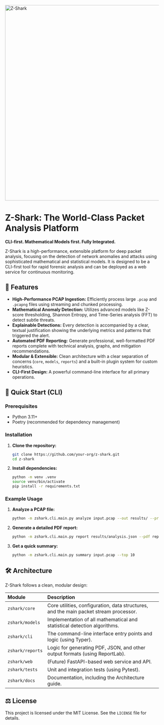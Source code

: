 <img width="1280" height="640" alt="Z-Shark" src="https://github.com/user-attachments/assets/50e3c790-a312-4969-86e9-db38ba42b55e" />

# Z-Shark: The World-Class Packet Analysis Platform

**CLI-first. Mathematical Models first. Fully Integrated.**

Z-Shark is a high-performance, extensible platform for deep packet analysis, focusing on the detection of network anomalies and attacks using sophisticated mathematical and statistical models. It is designed to be a CLI-first tool for rapid forensic analysis and can be deployed as a web service for continuous monitoring.

## 🌟 Features

*   **High-Performance PCAP Ingestion:** Efficiently process large `.pcap` and `.pcapng` files using streaming and chunked processing.
*   **Mathematical Anomaly Detection:** Utilizes advanced models like Z-score thresholding, Shannon Entropy, and Time-Series analysis (FFT) to detect subtle threats.
*   **Explainable Detections:** Every detection is accompanied by a clear, textual justification showing the underlying metrics and patterns that triggered the alert.
*   **Automated PDF Reporting:** Generate professional, well-formatted PDF reports complete with technical analysis, graphs, and mitigation recommendations.
*   **Modular & Extensible:** Clean architecture with a clear separation of concerns (`core`, `models`, `reports`) and a built-in plugin system for custom heuristics.
*   **CLI-First Design:** A powerful command-line interface for all primary operations.

## 🚀 Quick Start (CLI)

### Prerequisites

*   Python 3.11+
*   Poetry (recommended for dependency management)

### Installation

1.  **Clone the repository:**
    ```bash
    git clone https://github.com/your-org/z-shark.git
    cd z-shark
    ```

2.  **Install dependencies:**
    ```bash
    python -m venv .venv
    source venv/bin/activate
    pip install -r requirements.txt
    ```

### Example Usage

1.  **Analyze a PCAP file:**
    ```bash
    python -m zshark.cli.main.py analyze input.pcap --out results/ --profile high-sensitivity
    ```

2.  **Generate a detailed PDF report:**
    ```bash
    python -m zshark.cli.main.py report results/analysis.json --pdf report.pdf
    ```

3.  **Get a quick summary:**
    ```bash
    python -m zshark.cli.main.py summary input.pcap --top 10
    ```

## 🛠️ Architecture

Z-Shark follows a clean, modular design:

| Module | Description |
| :--- | :--- |
| `zshark/core` | Core utilities, configuration, data structures, and the main packet stream processor. |
| `zshark/models` | Implementation of all mathematical and statistical detection algorithms. |
| `zshark/cli` | The command-line interface entry points and logic (using Typer). |
| `zshark/reports` | Logic for generating PDF, JSON, and other output formats (using ReportLab). |
| `zshark/web` | (Future) FastAPI-based web service and API. |
| `zshark/tests` | Unit and integration tests (using Pytest). |
| `zshark/docs` | Documentation, including the Architecture guide. |

## ⚖️ License

This project is licensed under the MIT License. See the `LICENSE` file for details.

